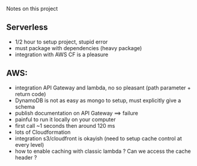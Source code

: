 Notes on this project


## Serverless
 * 1/2 hour to setup project, stupid error
 * must package with dependencies (heavy package)
 * integration with AWS CF is a pleasure

## AWS:
 * integration API Gateway and lambda, no so pleasant (path parameter + return code)
 * DynamoDB is not as easy as mongo to setup, must explicitly give a schema
 * publish documentation on API Gateway ==> failure
 * painful to run it locally on your computer
 * first call ~1 seconds then around 120 ms
 * lots of Cloudformation
 * integration s3/cloudfront is okayish (need to setup cache control at every level)
 * how to enable caching with classic lambda ? Can we access the cache header ?
